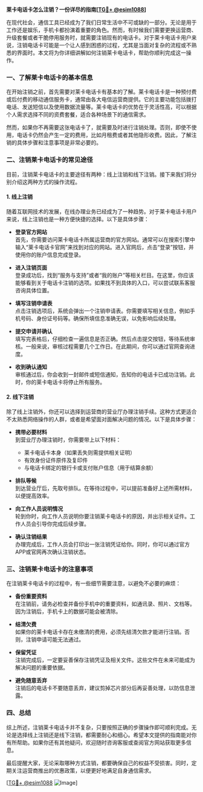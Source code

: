 **莱卡电话卡怎么注销？一份详尽的指南[[TG💪+ @esim1088](https://t.me/s/esim1088)]**

在现代社会，通信工具已经成为了我们日常生活中不可或缺的一部分。无论是用于工作还是娱乐，手机卡都扮演着重要的角色。然而，有时候我们需要更换运营商、升级套餐或者干脆停用服务时，就需要注销现有的电话卡。对于莱卡电话卡用户来说，注销电话卡可能是一个让人感到困惑的过程，尤其是当面对复杂的流程或不熟悉的界面时。本文将为你详细讲解如何注销莱卡电话卡，帮助你顺利完成这一操作。

### 一、了解莱卡电话卡的基本信息

在开始注销之前，首先需要对莱卡电话卡有基本的了解。莱卡电话卡是一种预付费或后付费的移动通信服务卡，通常由各大电信运营商提供。它的主要功能包括拨打电话、发送短信以及使用数据流量等。莱卡电话卡的优势在于灵活性高，可以根据个人需求选择不同的资费套餐，适合各种场景下的通信需求。

然而，如果你不再需要这张电话卡了，就需要及时进行注销处理。否则，即使不使用，电话卡仍然会产生一定的费用，比如月租费或者其他隐形收费。因此，了解注销的具体步骤和注意事项是非常必要的。

### 二、注销莱卡电话卡的常见途径

目前，注销莱卡电话卡的主要途径有两种：线上注销和线下注销。接下来我们将分别介绍这两种方式的操作流程。

#### 1. 线上注销

随着互联网技术的发展，在线办理业务已经成为了一种趋势。对于莱卡电话卡用户来说，线上注销也是一种方便快捷的选择。以下是具体步骤：

- **登录官方网站**  
  首先，你需要访问莱卡电话卡所属运营商的官方网站。通常可以在搜索引擎中输入“莱卡电话卡官网”来找到对应的网站。进入官网后，点击“登录”按钮，并使用你的账户信息完成登录。

- **进入注销页面**  
  登录成功后，找到“服务与支持”或者“我的账户”等相关栏目。在这里，你应该能够看到关于电话卡注销的选项。如果找不到具体的入口，可以尝试联系客服咨询具体位置。

- **填写注销申请表**  
  点击注销选项后，系统会弹出一个注销申请表。你需要填写相关信息，例如手机号码、身份证号码等。确保所填信息准确无误，以免影响后续处理。

- **提交申请并确认**  
  填写完表格后，仔细检查一遍信息是否正确。然后点击提交按钮，等待系统审核。一般来说，审核过程需要几个工作日。在此期间，你可以通过官网查询进度。

- **收到确认通知**  
  审核通过后，你会收到一封邮件或短信通知，告知你的电话卡已成功注销。此时，你的莱卡电话卡将停止所有服务。

#### 2. 线下注销

除了线上注销外，你还可以选择到运营商的营业厅办理注销手续。这种方式更适合不太熟悉网络操作的人群，或者是希望面对面解决问题的情况。以下是具体步骤：

- **携带必要材料**  
  到营业厅办理注销时，你需要带上以下材料：
  - 莱卡电话卡本身（如果丢失则需提供相关证明）
  - 有效身份证件原件及复印件
  - 与电话卡绑定的银行卡或支付账户信息（用于结算余额）

- **排队等候**  
  到达营业厅后，先取号排队。在等待过程中，可以提前准备好上述所需材料，以便提高效率。

- **向工作人员说明情况**  
  轮到你时，向工作人员说明你要注销莱卡电话卡的原因，并出示相关证件。工作人员会引导你完成后续步骤。

- **确认注销结果**  
  办理完成后，工作人员会打印出一张注销凭证给你。同时，你可以通过官方APP或官网再次确认注销状态。

### 三、注销莱卡电话卡的注意事项

在注销莱卡电话卡的过程中，有一些细节需要注意，以避免不必要的麻烦：

- **备份重要资料**  
  在注销前，请务必检查并备份手机中的重要资料，如通讯录、照片、文档等。因为注销后，手机卡上的数据可能会被清除。

- **结清欠费**  
  如果你的莱卡电话卡存在未缴清的费用，必须先结清欠款才能进行注销。否则，注销申请可能无法通过。

- **保留凭证**  
  注销完成后，一定要妥善保存注销凭证及相关文件。这些文件在未来可能成为解决问题的重要依据。

- **避免随意丢弃**  
  注销后的电话卡不要随意丢弃，建议剪掉芯片部分后再妥善处理，以防信息泄露。

### 四、总结

综上所述，注销莱卡电话卡并不复杂，只要按照正确的步骤操作即可顺利完成。无论是选择线上注销还是线下注销，都需要耐心和细心。希望本文提供的指南能对你有所帮助。如果你还有其他疑问，欢迎随时咨询客服或查阅官方网站获取更多信息。

最后提醒大家，无论采取哪种方式注销，都要确保自己的权益不受损害。同时，定期关注运营商推出的优惠政策，以便更好地满足自身通信需求。

[[TG💪+ @esim1088](https://t.me/s/esim1088) ![Image](https://i.postimg.cc/4NQfJmqS/Snipaste-2025-05-13-00-14-12.png)]